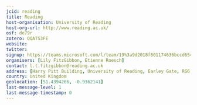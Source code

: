 ```yaml
---
jcid: reading
title: Reading
host-organisation: University of Reading
host-org-url: http://www.reading.ac.uk/
osf: de79r
zotero: QQATS3FE
website: 
twitter: 
signup: https://teams.microsoft.com/l/team/19%3a9d2018f801174636bccd6540666720d7%40thread.skype/conversations?groupId=2684e1f9-0a6d-461e-ae97-47b531611b9d&tenantId=4ffa3bc4-ecfc-48c0-9080-f5e43ff90e5f
organisers: [Lily FitzGibbon, Etienne Roesch]
contact: l.t.fitzgibbon@reading.ac.uk
address: [Harry Pitt Building, University of Reading, Earley Gate, RG6 6AL]
country: United Kingdom
geolocation: [51.4394266, -0.9362141]
last-message-level: 1
last-message-timestamp: 0
---
```




